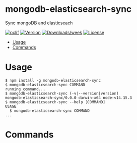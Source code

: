 mongodb-elasticsearch-sync
==================

Sync mongoDB and elasticseach

[![oclif](https://img.shields.io/badge/cli-oclif-brightgreen.svg)](https://oclif.io)
[![Version](https://img.shields.io/npm/v/mongodb-elasticsearch-sync.svg)](https://npmjs.org/package/mongodb-elasticsearch-sync)
[![Downloads/week](https://img.shields.io/npm/dw/mongodb-elasticsearch-sync.svg)](https://npmjs.org/package/mongodb-elasticsearch-sync)
[![License](https://img.shields.io/npm/l/mongodb-elasticsearch-sync.svg)](https://github.com/selego/mongodb-elasticsearch-sync/blob/master/package.json)

<!-- toc -->
* [Usage](#usage)
* [Commands](#commands)
<!-- tocstop -->
# Usage
<!-- usage -->
```sh-session
$ npm install -g mongodb-elasticsearch-sync
$ mongodb-elasticsearch-sync COMMAND
running command...
$ mongodb-elasticsearch-sync (-v|--version|version)
mongodb-elasticsearch-sync/0.0.0 darwin-x64 node-v14.15.3
$ mongodb-elasticsearch-sync --help [COMMAND]
USAGE
  $ mongodb-elasticsearch-sync COMMAND
...
```
<!-- usagestop -->
# Commands
<!-- commands -->

<!-- commandsstop -->
